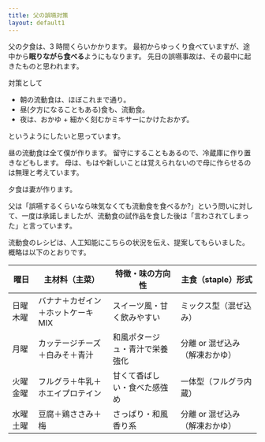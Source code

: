```yaml
---
title: 父の誤嚥対策
layout: default1
---
```

父の夕食は、3 時間くらいかかります。
最初からゆっくり食べていますが、途中から**眠りながら食べる**ようにもなります。
先日の誤嚥事故は、その最中に起きたものと思われます。

対策として
- 朝の流動食は、ほぼこれまで通り。
- 昼(夕方になることもある)食も、流動食。
- 夜は、おかゆ + 細かく刻むかミキサーにかけたおかず。

というようにしたいと思っています。

昼の流動食は全て僕が作ります。
留守にすることもあるので、冷蔵庫に作り置きなどもします。
母は、もはや新しいことは覚えられないので母に作らせるのは無理と考えています。

夕食は妻が作ります。

父は「誤嚥するくらいなら味気なくても流動食を食べるか?」という問いに対して、一度は承諾しましたが、流動食の試作品を食した後は「言わされてしまった」と言っています。

流動食のレシピは、人工知能にこちらの状況を伝え、提案してもらいました。
概略は以下のとおりです。

| 曜日 | 主材料（主菜） | 特徴・味の方向性 | 主食（staple）形式 |
| --- | ------------ | ------------- | ---------------- |
| 日曜木曜 | バナナ＋カゼイン＋ホットケーキMIX | スイーツ風・甘く飲みやすい | ミックス型（混ぜ込み） |
| 月曜 | カッテージチーズ＋白みそ＋青汁 | 和風ポタージュ・青汁で栄養強化 | 分離 or 混ぜ込み（解凍おかゆ） |
| 火曜金曜 | フルグラ＋牛乳＋ホエイプロテイン | 甘くて香ばしい・食べた感強め  | 一体型（フルグラ内蔵） |
| 水曜土曜 | 豆腐＋鶏ささみ＋梅 | さっぱり・和風香り系 | 分離 or 混ぜ込み（解凍おかゆ） |
